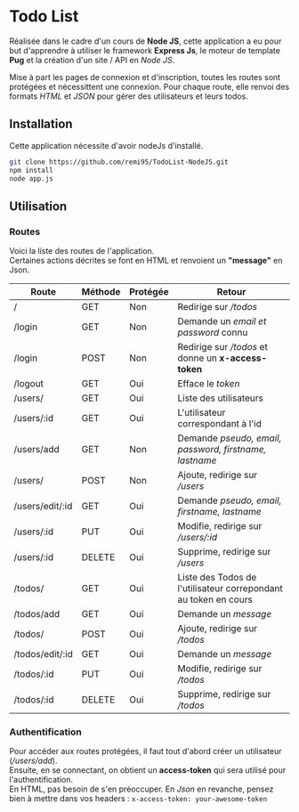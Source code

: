 # Todo List 

Réalisée dans le cadre d'un cours de **Node JS**, cette application a eu pour but d'apprendre à utiliser le framework **Express Js**, le moteur de template **Pug** et la création d'un site / API en _Node JS_.

Mise à part les pages de connexion et d'inscription, toutes les routes sont protégées et nécessittent une connexion. Pour chaque route, elle renvoi des formats _HTML_ et _JSON_ pour gérer des utilisateurs et leurs todos.   

## Installation 

Cette application nécessite d'avoir nodeJs d'installé.

```bash
git clone https://github.com/remi95/TodoList-NodeJS.git
npm install 
node app.js
```

## Utilisation

### Routes

Voici la liste des routes de l'application.   
Certaines actions décrites se font en HTML et renvoient un **"message"** en Json. 

| Route | Méthode | Protégée | Retour |
| --- | --- | --- | --- |
| / | GET | Non | Redirige sur _/todos_
| /login | GET | Non | Demande un _email et password_ connu
| /login | POST | Non | Redirige sur _/todos_ et donne un **x-access-token**
| /logout | GET | Oui | Efface le _token_
| /users/ | GET | Oui | Liste des utilisateurs
| /users/:id | GET | Oui | L'utilisateur correspondant à l'id
| /users/add | GET | Non | Demande _pseudo, email, password, firstname, lastname_
| /users/ | POST | Non | Ajoute, redirige sur _/users_
| /users/edit/:id | GET | Oui | Demande _pseudo, email, firstname, lastname_
| /users/:id | PUT | Oui | Modifie, redirige sur _/users/:id_
| /users/:id | DELETE | Oui | Supprime, redirige sur _/users_
| /todos/ | GET | Oui | Liste des Todos de l'utilisateur correpondant au token en cours
| /todos/add | GET | Oui | Demande un _message_
| /todos/ | POST | Oui | Ajoute, redirige sur _/todos_
| /todos/edit/:id | GET | Oui | Demande un _message_
| /todos/:id | PUT | Oui | Modifie, redirige sur _/todos_
| /todos/:id | DELETE | Oui | Supprime, redirige sur _/todos_

### Authentification 

Pour accéder aux routes protégées, il faut tout d'abord créer un utilisateur (_/users/add_).   
Ensuite, en se connectant, on obtient un **access-token** qui sera utilisé pour l'authentification.    
En HTML, pas besoin de s'en préoccuper. En _Json_ en revanche, pensez bien à mettre dans vos headers :
`x-access-token: your-awesome-token`